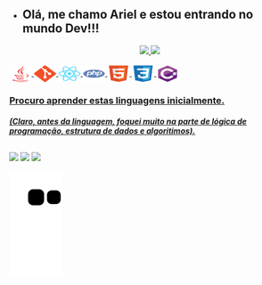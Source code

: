 - ##  Olá, me chamo Ariel e estou entrando no mundo Dev!!!
<div align="center">
  <a href="https://github.com/ArielVinis">
  <img height="180em" src="https://github-readme-stats.vercel.app/api?username=arielvinis&show_icons=true&theme=dracula&include_all_commits=true&count_private=true"/>
  <img height="180em" src="https://github-readme-stats.vercel.app/api/top-langs/?username=arielvinis&layout=compact&langs_count=7&theme=dracula"/>
</div>
<div style="display: inline_block"><br>
  <img align="center" alt="Ariel-Java" height="30" width="40" src="https://raw.githubusercontent.com/devicons/devicon/master/icons/java/java-plain.svg">
  <img align="center" alt="Ariel-Git" height="30" width="40" src="https://raw.githubusercontent.com/devicons/devicon/master/icons/git/git-plain.svg">
  <img align="center" alt="Ariel-ReactJv" height="30" width="40" src="https://raw.githubusercontent.com/devicons/devicon/master/icons/react/react-original.svg">
  <img align="center" alt="Ariel-Php" height="30" width="40" src="https://raw.githubusercontent.com/devicons/devicon/master/icons/php/php-plain.svg">
  <img align="center" alt="Ariel-HTML" height="30" width="40" src="https://raw.githubusercontent.com/devicons/devicon/master/icons/html5/html5-original.svg">
  <img align="center" alt="Ariel-CSS" height="30" width="40" src="https://raw.githubusercontent.com/devicons/devicon/master/icons/css3/css3-original.svg">
  <img align="center" alt="Ariel-Csharp" height="30" width="40" src="https://raw.githubusercontent.com/devicons/devicon/master/icons/csharp/csharp-original.svg">
  
  ### Procuro aprender estas linguagens inicialmente.
  ##### (Claro, antes da linguagem, foquei muito na parte de lógica de programação, estrutura de dados e algoritimos).
 
 ##
 
</div>
<a href="https://www.instagram.com/ariel_vinis" target="_blank"><img src="https://img.shields.io/badge/-Instagram-%23E4405F?style=for-the-badge&logo=instagram&logoColor=white" target="_blank"></a>
<a href="https://www.twitch.tv/arielvinis" target="_blank"><img src="https://img.shields.io/badge/Twitch-9146FF?style=for-the-badge&logo=twitch&logoColor=white" target="_blank"></a>
 <a href="https://www.linkedin.com/in/arielvinis" target="_blank"><img src="https://img.shields.io/badge/-LinkedIn-%230077B5?style=for-the-badge&logo=linkedin&logoColor=white" target="_blank"></a>

</div>

![Snake animation](https://github.com/arielvinis/arielvinis/blob/output/github-contribution-grid-snake.svg)

</div>
